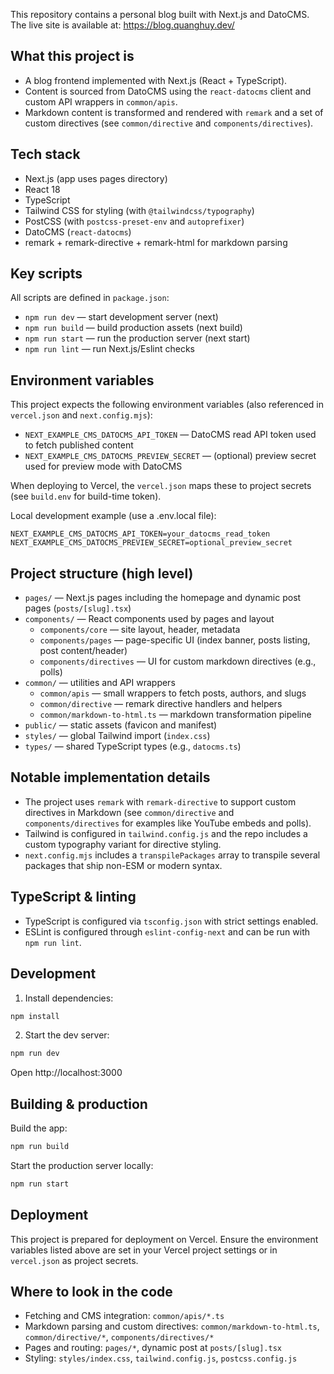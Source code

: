 This repository contains a personal blog built with Next.js and DatoCMS. The live site is available at: https://blog.quanghuy.dev/

## What this project is

- A blog frontend implemented with Next.js (React + TypeScript).
- Content is sourced from DatoCMS using the `react-datocms` client and custom API wrappers in `common/apis`.
- Markdown content is transformed and rendered with `remark` and a set of custom directives (see `common/directive` and `components/directives`).

## Tech stack

- Next.js (app uses pages directory)
- React 18
- TypeScript
- Tailwind CSS for styling (with `@tailwindcss/typography`)
- PostCSS (with `postcss-preset-env` and `autoprefixer`)
- DatoCMS (`react-datocms`)
- remark + remark-directive + remark-html for markdown parsing

## Key scripts

All scripts are defined in `package.json`:

- `npm run dev` — start development server (next)
- `npm run build` — build production assets (next build)
- `npm run start` — run the production server (next start)
- `npm run lint` — run Next.js/Eslint checks

## Environment variables

This project expects the following environment variables (also referenced in `vercel.json` and `next.config.mjs`):

- `NEXT_EXAMPLE_CMS_DATOCMS_API_TOKEN` — DatoCMS read API token used to fetch published content
- `NEXT_EXAMPLE_CMS_DATOCMS_PREVIEW_SECRET` — (optional) preview secret used for preview mode with DatoCMS

When deploying to Vercel, the `vercel.json` maps these to project secrets (see `build.env` for build-time token).

Local development example (use a .env.local file):

```
NEXT_EXAMPLE_CMS_DATOCMS_API_TOKEN=your_datocms_read_token
NEXT_EXAMPLE_CMS_DATOCMS_PREVIEW_SECRET=optional_preview_secret
```

## Project structure (high level)

- `pages/` — Next.js pages including the homepage and dynamic post pages (`posts/[slug].tsx`)
- `components/` — React components used by pages and layout
  - `components/core` — site layout, header, metadata
  - `components/pages` — page-specific UI (index banner, posts listing, post content/header)
  - `components/directives` — UI for custom markdown directives (e.g., polls)
- `common/` — utilities and API wrappers
  - `common/apis` — small wrappers to fetch posts, authors, and slugs
  - `common/directive` — remark directive handlers and helpers
  - `common/markdown-to-html.ts` — markdown transformation pipeline
- `public/` — static assets (favicon and manifest)
- `styles/` — global Tailwind import (`index.css`)
- `types/` — shared TypeScript types (e.g., `datocms.ts`)

## Notable implementation details

- The project uses `remark` with `remark-directive` to support custom directives in Markdown (see `common/directive` and `components/directives` for examples like YouTube embeds and polls).
- Tailwind is configured in `tailwind.config.js` and the repo includes a custom typography variant for directive styling.
- `next.config.mjs` includes a `transpilePackages` array to transpile several packages that ship non-ESM or modern syntax.

## TypeScript & linting

- TypeScript is configured via `tsconfig.json` with strict settings enabled.
- ESLint is configured through `eslint-config-next` and can be run with `npm run lint`.

## Development

1. Install dependencies:

```bash
npm install
```

2. Start the dev server:

```bash
npm run dev
```

Open http://localhost:3000

## Building & production

Build the app:

```bash
npm run build
```

Start the production server locally:

```bash
npm run start
```

## Deployment

This project is prepared for deployment on Vercel. Ensure the environment variables listed above are set in your Vercel project settings or in `vercel.json` as project secrets.

## Where to look in the code

- Fetching and CMS integration: `common/apis/*.ts`
- Markdown parsing and custom directives: `common/markdown-to-html.ts`, `common/directive/*`, `components/directives/*`
- Pages and routing: `pages/*`, dynamic post at `posts/[slug].tsx`
- Styling: `styles/index.css`, `tailwind.config.js`, `postcss.config.js`
